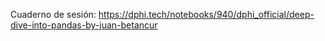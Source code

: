 <p>Cuaderno de sesi&oacute;n:&nbsp;<a href="https://dphi.tech/notebooks/940/dphi_official/deep-dive-into-pandas-by-juan-betancur" target="_blank">https://dphi.tech/notebooks/940/dphi_official/deep-dive-into-pandas-by-juan-betancur</a></p>